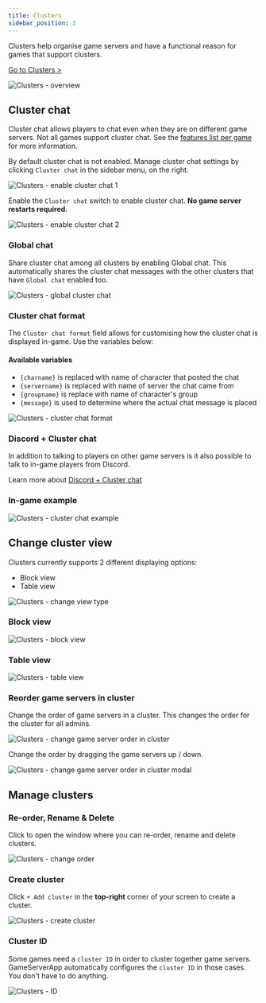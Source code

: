 ```yaml
---
title: Clusters
sidebar_position: 3
---
```


Clusters help organise game servers and have a functional reason for games that support clusters.

[Go to Clusters >](https://dash.gameserverapp.com/cluster)

![Clusters - overview](/img/dashboard/gameserver/clusters/cluster_overview.jpg)


## Cluster chat
Cluster chat allows players to chat even when they are on different game servers. Not all games support cluster chat. See the [features list per game](https://dash.gameserverapp.com/features-per-game) for more information.

By default cluster chat is not enabled. Manage cluster chat settings by clicking `Cluster chat` in the sidebar menu, on the right.

![Clusters - enable cluster chat 1](/img/dashboard/gameserver/clusters/enable_cluster_chat_1.jpg)

Enable the `Cluster chat` switch to enable cluster chat. __No game server restarts required.__

![Clusters - enable cluster chat 2](/img/dashboard/gameserver/clusters/enable_cluster_chat_2.jpg)


### Global chat
Share cluster chat among all clusters by enabling Global chat. This automatically shares the cluster chat messages with the other clusters that have `Global chat` enabled too.

![Clusters - global cluster chat](/img/dashboard/gameserver/clusters/global_cluster_chat.jpg)

### Cluster chat format
The `Cluster chat format` field allows for customising how the cluster chat is displayed in-game. Use the variables below:

#### Available variables

- `{charname}` is replaced with name of character that posted the chat
- `{servername}` is replaced with name of server the chat came from
- `{groupname}` is replace with name of character's group
- `{message}` is used to determine where the actual chat message is placed

![Clusters - cluster chat format](/img/dashboard/gameserver/clusters/cluster_chat_format.jpg)


### Discord + Cluster chat
In addition to talking to players on other game servers is it also possible to talk to in-game players from Discord. 

Learn more about [Discord + Cluster chat](/dashboard/discord-bot#discord--cluster-chat)


### In-game example
![Clusters - cluster chat example](/img/dashboard/gameserver/clusters/cluster_chat_example.jpeg)

## Change cluster view
Clusters currently supports 2 different displaying options:
- Block view
- Table view

![Clusters - change view type](/img/dashboard/gameserver/clusters/cluster_view_change_type.jpg)

### Block view
![Clusters - block view](/img/dashboard/gameserver/clusters/cluster_view_block.jpg)

### Table view
![Clusters - table view](/img/dashboard/gameserver/clusters/cluster_view_table.jpg)

### Reorder game servers in cluster
Change the order of game servers in a cluster. This changes the order for the cluster for all admins.

![Clusters - change game server order in cluster](/img/dashboard/gameserver/clusters/cluster_change_server_order.jpg)

Change the order by dragging the game servers up / down.

![Clusters - change game server order in cluster modal](/img/dashboard/gameserver/clusters/cluster_change_server_order_modal.jpg)


## Manage clusters

### Re-order, Rename & Delete
Click <Icon icon="fa-solid fa-pen-square" size="lg" /> to open the window where you can re-order, rename and delete clusters.

![Clusters - change order](/img/dashboard/gameserver/clusters/change_cluster_order.jpg)

### Create cluster
Click `+ Add cluster` in the __top-right__ corner of your screen to create a cluster. 

![Clusters - create cluster](/img/dashboard/gameserver/clusters/create_cluster.jpg)


### Cluster ID
Some games need a `cluster ID` in order to cluster together game servers. GameServerApp automatically configures the `cluster ID` in those cases. You don't have to do anything.

![Clusters - ID](/img/dashboard/gameserver/clusters/cluster_id.jpg)